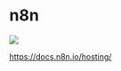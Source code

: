 # n8n

![](https://n8niostorageaccount.blob.core.windows.net/n8nio-strapi-blobs-prod/assets/Agent_chat_818315ae64.webp)

https://docs.n8n.io/hosting/